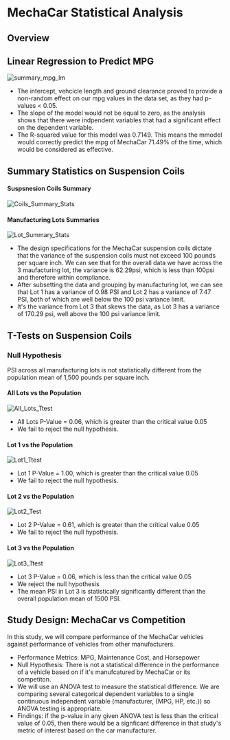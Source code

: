 # MechaCar Statistical Analysis

## Overview

## Linear Regression to Predict MPG
![summary_mpg_lm](https://user-images.githubusercontent.com/99751636/172273184-78f19d17-dde0-4c7e-8416-8ce1be6cd94a.png)

* The intercept, vehcicle length and ground clearance proved to provide a non-random effect on our mpg values in the data set, as they had p-values < 0.05.
* The slope of the model would not be equal to zero, as the analysis shows that there were indpendent variables that had a significant effect on the dependent variable.
* The R-squared value for this model was 0.7149. This means the mmodel would correctly predict the mpg of MechaCar 71.49% of the time, which would be considered as effective.

## Summary Statistics on Suspension Coils

#### Suspsnesion Coils Summary
![Coils_Summary_Stats](https://user-images.githubusercontent.com/99751636/172922849-dd3e4679-e189-4f11-9b62-b2cd5afa1fb4.png)

#### Manufacturing Lots Summaries
![Lot_Summary_Stats](https://user-images.githubusercontent.com/99751636/172922932-8359002a-5641-4d7e-a0df-4929697a8345.png)

* The design specifications for the MechaCar suspension coils dictate that the variance of the suspension coils must not exceed 100 pounds per square inch. We can see that for the overall data we have across the 3 maufacturing lot, the variance is 62.29psi, which is less than 100psi and therefore within compliance. 
* After subsetting the data and grouping by manufacturing lot, we can see that Lot 1 has a variance of 0.98 PSI and Lot 2 has a variance of 7.47 PSI, both of which are well below the 100 psi variance limit. 
* It's the variance from Lot 3 that skews the data, as Lot 3 has a variance of 170.29 psi, well above the 100 psi variance limit. 

## T-Tests on Suspension Coils

### Null Hypothesis
PSI across all manufacturing lots is not statistically different from the population mean of 1,500 pounds per square inch.

#### All Lots vs the Population
![All_Lots_Ttest](https://user-images.githubusercontent.com/99751636/172924692-dda1aa04-e53d-46f4-9fd4-ae3e45e324da.png)

* All Lots P-Value = 0.06, which is greater than the critical value 0.05
* We fail to reject the null hypothesis.

#### Lot 1 vs the Population
![Lot1_Ttest](https://user-images.githubusercontent.com/99751636/172924745-fa00087c-aa25-49bc-bde2-acb0b2c197b3.png)

* Lot 1 P-Value = 1.00, which is greater than the critical value 0.05
* We fail to reject the null hypothesis.

#### Lot 2 vs the Population
![Lot2_Test](https://user-images.githubusercontent.com/99751636/172924844-f50e6d11-d0c3-4725-bab5-3b18227df0b6.png)

* Lot 2 P-Value = 0.61, which is greater than the critical value 0.05
* We fail to reject the null hypothesis.

#### Lot 3 vs the Population
![Lot3_Ttest](https://user-images.githubusercontent.com/99751636/172924909-cb39e0e0-7118-432f-9fd0-2e8e3dd191a1.png)

* Lot 3 P-Value = 0.06, which is less than the critical value 0.05
* We reject the null hypothesis
* The mean PSI in Lot 3 is statistically significantly different than the overall population mean of 1500 PSI.

## Study Design: MechaCar vs Competition

In this study, we will compare performance of the MechaCar vehicles against performance of vehicles from other manufacturers.
* Performance Metrics: MPG, Maintenance Cost, and Horsepower
* Null Hypothesis: There is not a statistical difference in the performance of a vehicle based on if it's manufcatured by MechaCar or its competiton.
* We will use an ANOVA test to measure the statistical difference. We are comparing several categorical dependent variables to a single continuous independent variable (manufacturer, {MPG, HP, etc.}) so ANOVA testing is appropriate.
* Findings: if the p-value in any given ANOVA test is less than the critical value of 0.05, then there would be a signficant difference in that study's metric of interest based on the car manufacturer. 

